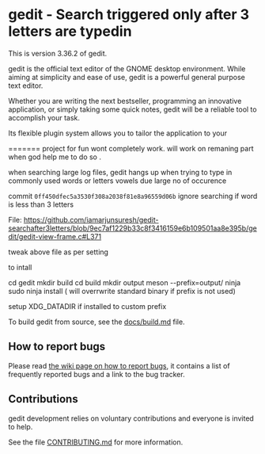 gedit - Search triggered only after 3 letters are typedin 
============================================

 
 
This is version 3.36.2 of gedit.

gedit is the official text editor of the GNOME desktop environment.
While aiming at simplicity and ease of use, gedit is a powerful general
purpose text editor.

Whether you are writing the next bestseller, programming an innovative
application, or simply taking some quick notes, gedit will be a reliable
tool to accomplish your task.

Its flexible plugin system allows you to tailor the application to your
 
 
=======
project for fun  wont  completely work. will work on remaning part when god help me to do so .
 

 
when searching large log files, gedit hangs up when trying to type in commonly used words or letters vowels due large no of occurence

 

commit `0ff450dfec5a3530f308a2038f81e8a96559d06b` ignore searching if word is less than 3 letters

File: https://github.com/iamarjunsuresh/gedit-searchafter3letters/blob/9ec7af1229b33c8f3416159e6b109501aa8e395b/gedit/gedit-view-frame.c#L371

tweak above file  as per setting 


to intall 

cd gedit 
mkdir build 
cd build
mkdir output 
meson --prefix=output/
ninja 
sudo ninja install  ( will overrwrite standard binary if prefix is not used)


setup XDG_DATADIR if installed to custom prefix 
 
To build gedit from source, see the [docs/build.md](docs/build.md) file.

How to report bugs
------------------

Please read
[the wiki page on how to report bugs](https://wiki.gnome.org/Apps/Gedit/ReportingBugs),
it contains a list of frequently reported bugs and a link to the bug
tracker.

Contributions
-------------

gedit development relies on voluntary contributions and everyone is invited
to help.

See the file [CONTRIBUTING.md](CONTRIBUTING.md) for more information.
 
